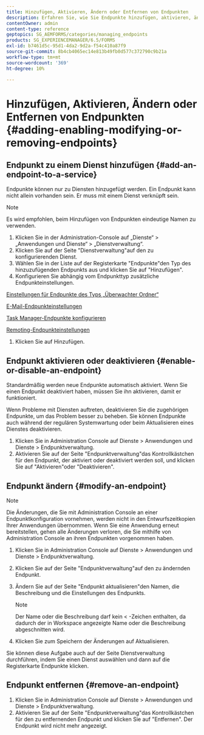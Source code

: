 ```yaml
---
title: Hinzufügen, Aktivieren, Ändern oder Entfernen von Endpunkten
description: Erfahren Sie, wie Sie Endpunkte hinzufügen, aktivieren, ändern und entfernen können.
contentOwner: admin
content-type: reference
geptopics: SG_AEMFORMS/categories/managing_endpoints
products: SG_EXPERIENCEMANAGER/6.5/FORMS
exl-id: b7461d5c-95d1-4da2-9d2a-f54c410a87f9
source-git-commit: 8b4cb4065ec14e813b49fb0d577c372790c9b21a
workflow-type: tm+mt
source-wordcount: '369'
ht-degree: 10%

---
```


# Hinzufügen, Aktivieren, Ändern oder Entfernen von Endpunkten {#adding-enabling-modifying-or-removing-endpoints}

## Endpunkt zu einem Dienst hinzufügen {#add-an-endpoint-to-a-service}

Endpunkte können nur zu Diensten hinzugefügt werden. Ein Endpunkt kann nicht allein vorhanden sein. Er muss mit einem Dienst verknüpft sein.

>[!NOTE]
>
>Es wird empfohlen, beim Hinzufügen von Endpunkten eindeutige Namen zu verwenden.

1. Klicken Sie in der Administration-Console auf „Dienste“ > „Anwendungen und Dienste“ > „Dienstverwaltung“.
1. Klicken Sie auf der Seite &quot;Dienstverwaltung&quot;auf den zu konfigurierenden Dienst.
1. Wählen Sie in der Liste auf der Registerkarte &quot;Endpunkte&quot;den Typ des hinzuzufügenden Endpunkts aus und klicken Sie auf &quot;Hinzufügen&quot;.
1. Konfigurieren Sie abhängig vom Endpunkttyp zusätzliche Endpunkteinstellungen.

[Einstellungen für Endpunkte des Typs „Überwachter Ordner“](/help/forms/using/admin-help/configuring-watched-folder-endpoints.md#watched-folder-endpoint-settings)

[E-Mail-Endpunkteinstellungen](/help/forms/using/admin-help/configuring-email-endpoints.md#email-endpoint-settings)

[Task Manager-Endpunkte konfigurieren](/help/forms/using/admin-help/configuring-task-manager-endpoints.md#configuring-task-manager-endpoints)

[Remoting-Endpunkteinstellungen](/help/forms/using/admin-help/configuring-remoting-endpoints.md#remoting-endpoint-settings)

1. Klicken Sie auf Hinzufügen.

## Endpunkt aktivieren oder deaktivieren {#enable-or-disable-an-endpoint}

Standardmäßig werden neue Endpunkte automatisch aktiviert. Wenn Sie einen Endpunkt deaktiviert haben, müssen Sie ihn aktivieren, damit er funktioniert.

Wenn Probleme mit Diensten auftreten, deaktivieren Sie die zugehörigen Endpunkte, um das Problem besser zu beheben. Sie können Endpunkte auch während der regulären Systemwartung oder beim Aktualisieren eines Dienstes deaktivieren.

1. Klicken Sie in Administration Console auf Dienste > Anwendungen und Dienste > Endpunktverwaltung.
1. Aktivieren Sie auf der Seite &quot;Endpunktverwaltung&quot;das Kontrollkästchen für den Endpunkt, der aktiviert oder deaktiviert werden soll, und klicken Sie auf &quot;Aktivieren&quot;oder &quot;Deaktivieren&quot;.

## Endpunkt ändern {#modify-an-endpoint}

>[!NOTE]
>
>Die Änderungen, die Sie mit Administration Console an einer Endpunktkonfiguration vornehmen, werden nicht in den Entwurfszeitkopien Ihrer Anwendungen übernommen. Wenn Sie eine Anwendung erneut bereitstellen, gehen alle Änderungen verloren, die Sie mithilfe von Administration Console an ihren Endpunkten vorgenommen haben.

1. Klicken Sie in Administration Console auf Dienste > Anwendungen und Dienste > Endpunktverwaltung.
1. Klicken Sie auf der Seite &quot;Endpunktverwaltung&quot;auf den zu ändernden Endpunkt.
1. Ändern Sie auf der Seite &quot;Endpunkt aktualisieren&quot;den Namen, die Beschreibung und die Einstellungen des Endpunkts.

   >[!NOTE]
   >
   >Der Name oder die Beschreibung darf kein &lt; -Zeichen enthalten, da dadurch der in Workspace angezeigte Name oder die Beschreibung abgeschnitten wird.

1. Klicken Sie zum Speichern der Änderungen auf Aktualisieren.

Sie können diese Aufgabe auch auf der Seite Dienstverwaltung durchführen, indem Sie einen Dienst auswählen und dann auf die Registerkarte Endpunkte klicken.

## Endpunkt entfernen {#remove-an-endpoint}

1. Klicken Sie in Administration Console auf Dienste > Anwendungen und Dienste > Endpunktverwaltung.
1. Aktivieren Sie auf der Seite &quot;Endpunktverwaltung&quot;das Kontrollkästchen für den zu entfernenden Endpunkt und klicken Sie auf &quot;Entfernen&quot;. Der Endpunkt wird nicht mehr angezeigt.
